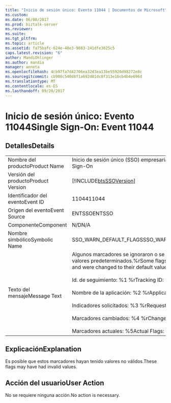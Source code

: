 ```yaml
---
title: "Inicio de sesión único: Evento 11044 | Documentos de Microsoft"
ms.custom: 
ms.date: 06/08/2017
ms.prod: biztalk-server
ms.reviewer: 
ms.suite: 
ms.tgt_pltfrm: 
ms.topic: article
ms.assetid: fa75bafc-624e-48e3-9883-241dfe3025c5
caps.latest.revision: "6"
author: MandiOhlinger
ms.author: mandia
manager: anneta
ms.openlocfilehash: 4cb97fa7d42706ea32d3ea13be55920d98272e8c
ms.sourcegitcommit: cb908c540d8f1a692d01dc8f313e16cb4b4e696d
ms.translationtype: MT
ms.contentlocale: es-ES
ms.lasthandoff: 09/20/2017
---
```

# <a name="single-sign-on-event-11044"></a><span data-ttu-id="27786-102">Inicio de sesión único: Evento 11044</span><span class="sxs-lookup"><span data-stu-id="27786-102">Single Sign-On: Event 11044</span></span>
## <a name="details"></a><span data-ttu-id="27786-103">Detalles</span><span class="sxs-lookup"><span data-stu-id="27786-103">Details</span></span>  
  
|||  
|-|-|  
|<span data-ttu-id="27786-104">Nombre del producto</span><span class="sxs-lookup"><span data-stu-id="27786-104">Product Name</span></span>|<span data-ttu-id="27786-105">Inicio de sesión único (SSO) empresarial</span><span class="sxs-lookup"><span data-stu-id="27786-105">Enterprise Single Sign-On</span></span>|  
|<span data-ttu-id="27786-106">Versión del producto</span><span class="sxs-lookup"><span data-stu-id="27786-106">Product Version</span></span>|[!INCLUDE[btsSSOVersion](../includes/btsssoversion-md.md)]|  
|<span data-ttu-id="27786-107">Identificador del evento</span><span class="sxs-lookup"><span data-stu-id="27786-107">Event ID</span></span>|<span data-ttu-id="27786-108">11044</span><span class="sxs-lookup"><span data-stu-id="27786-108">11044</span></span>|  
|<span data-ttu-id="27786-109">Origen del evento</span><span class="sxs-lookup"><span data-stu-id="27786-109">Event Source</span></span>|<span data-ttu-id="27786-110">ENTSSO</span><span class="sxs-lookup"><span data-stu-id="27786-110">ENTSSO</span></span>|  
|<span data-ttu-id="27786-111">Componente</span><span class="sxs-lookup"><span data-stu-id="27786-111">Component</span></span>|<span data-ttu-id="27786-112">N/D</span><span class="sxs-lookup"><span data-stu-id="27786-112">N/A</span></span>|  
|<span data-ttu-id="27786-113">Nombre simbólico</span><span class="sxs-lookup"><span data-stu-id="27786-113">Symbolic Name</span></span>|<span data-ttu-id="27786-114">SSO_WARN_DEFAULT_FLAGS</span><span class="sxs-lookup"><span data-stu-id="27786-114">SSO_WARN_DEFAULT_FLAGS</span></span>|  
|<span data-ttu-id="27786-115">Texto del mensaje</span><span class="sxs-lookup"><span data-stu-id="27786-115">Message Text</span></span>|<span data-ttu-id="27786-116">Algunos marcadores se ignoraron o se cambiaron a sus valores predeterminados.%r</span><span class="sxs-lookup"><span data-stu-id="27786-116">Some flags have been ignored and were changed to their default values.%r</span></span><br /><br /> <span data-ttu-id="27786-117">Id. de seguimiento: %1 %r</span><span class="sxs-lookup"><span data-stu-id="27786-117">Tracking ID: %1%r</span></span><br /><br /> <span data-ttu-id="27786-118">Nombre de la aplicación: %2 %r</span><span class="sxs-lookup"><span data-stu-id="27786-118">Application Name: %2%r</span></span><br /><br /> <span data-ttu-id="27786-119">Indicadores solicitados: %3 %r</span><span class="sxs-lookup"><span data-stu-id="27786-119">Requested Flags: %3%r</span></span><br /><br /> <span data-ttu-id="27786-120">Marcadores cambiados: %4 %r</span><span class="sxs-lookup"><span data-stu-id="27786-120">Changed Flags: %4%r</span></span><br /><br /> <span data-ttu-id="27786-121">Marcadores actuales: %5</span><span class="sxs-lookup"><span data-stu-id="27786-121">Actual Flags: %5</span></span>|  
  
## <a name="explanation"></a><span data-ttu-id="27786-122">Explicación</span><span class="sxs-lookup"><span data-stu-id="27786-122">Explanation</span></span>  
 <span data-ttu-id="27786-123">Es posible que estos marcadores hayan tenido valores no válidos.</span><span class="sxs-lookup"><span data-stu-id="27786-123">These flags may have had invalid values.</span></span>  
  
## <a name="user-action"></a><span data-ttu-id="27786-124">Acción del usuario</span><span class="sxs-lookup"><span data-stu-id="27786-124">User Action</span></span>  
 <span data-ttu-id="27786-125">No se requiere ninguna acción.</span><span class="sxs-lookup"><span data-stu-id="27786-125">No action is necessary.</span></span>